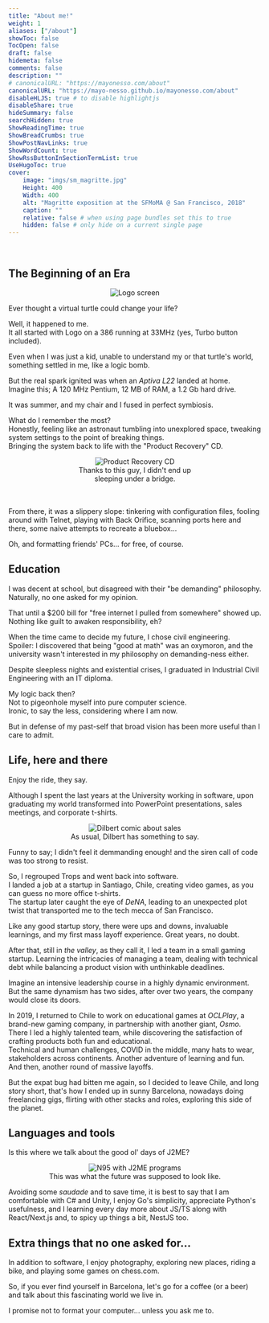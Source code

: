```yaml
---
title: "About me!"
weight: 1
aliases: ["/about"]
showToc: false
TocOpen: false
draft: false
hidemeta: false
comments: false
description: ""
# canonicalURL: "https://mayonesso.com/about"
canonicalURL: "https://mayo-nesso.github.io/mayonesso.com/about"
disableHLJS: true # to disable highlightjs
disableShare: true
hideSummary: false
searchHidden: true
ShowReadingTime: true
ShowBreadCrumbs: true
ShowPostNavLinks: true
ShowWordCount: true
ShowRssButtonInSectionTermList: true
UseHugoToc: true
cover:
    image: "imgs/sm_magritte.jpg"
    Height: 400
    Width: 400
    alt: "Magritte exposition at the SFMoMA @ San Francisco, 2018"
    caption: ""
    relative: false # when using page bundles set this to true
    hidden: false # only hide on a current single page
---
```


</br>

## **The Beginning of an Era**

<div style="text-align: center;">
    <img src="imgs/logo_start300.png" alt="Logo screen">
    </p>
</div>

Ever thought a virtual turtle could change your life?
</br>

Well, it happened to me.
</br>
It all started with Logo on a 386 running at 33MHz (yes, Turbo button included).

Even when I was just a kid, unable to understand my or that turtle's world, something settled in me, like a logic bomb.

But the real spark ignited was when an *Aptiva L22* landed at home.
</br>
Imagine this; A 120 MHz Pentium, 12 MB of RAM, a 1.2 Gb hard drive.

It was summer, and my chair and I fused in perfect symbiosis.

What do I remember the most?
</br>
Honestly, feeling like an astronaut tumbling into unexplored space, tweaking system settings to the point of breaking things.
</br>
Bringing the system back to life with the "Product Recovery" CD.

<div style="text-align: center;">
    <img src="imgs/recovery_product_alpha250.png" alt="Product Recovery CD">
    <div>Thanks to this guy, I didn't end up </br>sleeping under a bridge.</div>
</div>
</br>
</br>

From there, it was a slippery slope: tinkering with configuration files, fooling around with Telnet, playing with Back Orifice, scanning ports here and there, some naive attempts to recreate a bluebox...

Oh, and formatting friends' PCs... for free, of course.

## **Education**

I was decent at school, but disagreed with their "be demanding" philosophy.
</br>
Naturally, no one asked for my opinion.

That until a $200 bill for "free internet I pulled from somewhere" showed up.
</br>
Nothing like guilt to awaken responsibility, eh?

When the time came to decide my future, I chose civil engineering.
</br>
Spoiler: I discovered that being "good at math" was an oxymoron, and the university wasn't interested in my philosophy on demanding-ness either.

Despite sleepless nights and existential crises, I graduated in Industrial Civil Engineering with an IT diploma.

My logic back then?
</br>
Not to pigeonhole myself into pure computer science.
</br>
Ironic, to say the less, considering where I am now.

But in defense of my past-self that broad vision has been more useful than I care to admit.

## **Life, here and there**

Enjoy the ride, they say.

Although I spent the last years at the University working in software, upon graduating my world transformed into PowerPoint presentations, sales meetings, and corporate t-shirts.

<div style="text-align: center;">
    <img src="imgs/dilbert_sales_600.png" alt="Dilbert comic about sales">
    <div>As usual, Dilbert has something to say.</div>
    </p>
</div>

Funny to say; I didn't feel it demmanding enough! and  the siren call of code was too strong to resist.

So, I regrouped Trops and went back into software.
</br>
I landed a job at a startup in Santiago, Chile, creating video games, as you can guess no more office t-shirts.
</br>
The startup later caught the eye of *DeNA*, leading to an unexpected plot twist that transported me to the tech mecca of San Francisco.

Like any good startup story, there were ups and downs, invaluable learnings, and my first mass layoff experience. Great years, no doubt.

After that, still in *the valley*, as they call it, I led a team in a small gaming startup. Learning the intricacies of managing a team, dealing with technical debt while balancing a product vision with unthinkable deadlines.

Imagine an intensive leadership course in a highly dynamic environment.
</br>
But the same dynamism has two sides, after over two years, the company would close its doors.

In 2019, I returned to Chile to work on educational games at *OCLPlay*, a brand-new gaming company, in partnership with another giant, *Osmo*.
</br>
There I led a highly talented team, while discovering the satisfaction of crafting products both fun and educational.
</br>
Technical and human challenges, COVID in the middle, many hats to wear, stakeholders across continents.
Another adventure of learning and fun.
</br>
And then, another round of massive layoffs.

But the expat bug had bitten me again, so I decided to leave Chile, and long story short, that's how I ended up in sunny Barcelona, nowadays doing freelancing gigs, flirting with other stacks and roles, exploring this side of the planet.

## **Languages ​​and tools**

Is this where we talk about the good ol' days of J2ME?

<div style="text-align: center;">
    <img src="imgs/n95_200.png" alt="N95 with J2ME programs">
    <div>This was what the future was supposed to look like.</div>
    </p>
</div>

Avoiding some *saudade* and to save time, it is best to say that I am comfortable with C# and Unity, I enjoy Go's simplicity, appreciate Python's usefulness, and I learning every day more about JS/TS along with React/Next.js and, to spicy up things a bit, NestJS too.

## **Extra things that no one asked for...**

In addition to software, I enjoy photography, exploring new places, riding a bike, and playing some games on chess.com.

So, if you ever find yourself in Barcelona, ​​let's go for a coffee (or a beer) and talk about this fascinating world we live in.

I promise not to format your computer... unless you ask me to.
